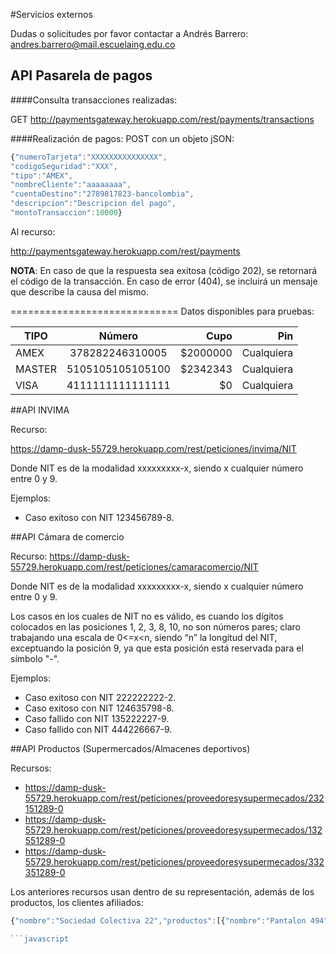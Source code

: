 
#Servicios externos

Dudas o solicitudes por favor contactar a Andrés Barrero: [andres.barrero@mail.escuelaing.edu.co](mailto:andres.barrero@mail.escuelaing.edu.co)

## API Pasarela de pagos


####Consulta transacciones realizadas:

GET http://paymentsgateway.herokuapp.com/rest/payments/transactions

####Realización de pagos:
POST con un objeto jSON:

```javascript
{"numeroTarjeta":"XXXXXXXXXXXXXXX",
"codigoSeguridad":"XXX",
"tipo":"AMEX",
"nombreCliente":"aaaaaaaa",
"cuentaDestino":"2789817823-bancolombia",
"descripcion":"Descripcion del pago",
"montoTransaccion":10000}
```

Al recurso:

http://paymentsgateway.herokuapp.com/rest/payments
 
__NOTA__:
En caso de que la respuesta sea exitosa (código 202), se retornará el código de la transacción.
En caso de error (404), se incluirá un mensaje que describe la causa del mismo.
  
=============================
Datos disponibles para pruebas:


| TIPO        | Número           | Cupo  | Pin |
| ------------- |:-------------:| -----:|-----:|
| AMEX      | 378282246310005 | $2000000  | Cualquiera | 
| MASTER      | 5105105105105100      |   $2342343 | Cualquiera     |
| VISA | 4111111111111111      |    $0 |  Cualquiera    |



##API INVIMA

Recurso: 

https://damp-dusk-55729.herokuapp.com/rest/peticiones/invima/NIT

Donde NIT es de la modalidad xxxxxxxxx-x, siendo x cualquier número entre 0 y 9.

Ejemplos:
 * Caso exitoso con NIT 123456789-8.

##API Cámara de comercio

Recurso:
https://damp-dusk-55729.herokuapp.com/rest/peticiones/camaracomercio/NIT

Donde NIT es de la modalidad xxxxxxxxx-x, siendo x cualquier número entre 0 y 9.

Los casos en los cuales de NIT no es válido, es cuando los dígitos colocados en las posiciones 1, 2, 3, 8, 10, no son números pares; claro trabajando una escala de 0<=x<n, siendo “n” la longitud del NIT, exceptuando la posición 9, ya que esta posición está reservada para el símbolo "-".

Ejemplos:
  * Caso exitoso con NIT 222222222-2.
  * Caso exitoso con NIT 124635798-8.
  * Caso fallido con NIT 135222227-9.
  * Caso fallido con NIT 444226667-9.


##API Productos (Supermercados/Almacenes deportivos)

Recursos:

* https://damp-dusk-55729.herokuapp.com/rest/peticiones/proveedoresysupermecados/232151289-0
* https://damp-dusk-55729.herokuapp.com/rest/peticiones/proveedoresysupermecados/132551289-0
* https://damp-dusk-55729.herokuapp.com/rest/peticiones/proveedoresysupermecados/332351289-0

Los anteriores recursos usan dentro de su representación, además de los productos, los clientes afiliados:

```javascript
{"nombre":"Sociedad Colectiva 22","productos":[{"nombre":"Pantalon 494","precio":1990182,"cantidad":97736,"codigo":5104500,"ganancia":12,"peso":26},{"nombre":"Sandalia 695","precio":1579908,"cantidad":84188,"codigo":464262,"ganancia":7,"peso":328},{"nombre":"Pantalon 624","precio":1550056,"cantidad":24032,"codigo":2143806,"ganancia":16,"peso":486},{"nombre":"Pantalon 66","precio":1652725,"cantidad":26096,"codigo":9425665,"ganancia":11,"peso":1},{"nombre":"Camisa 552","precio":1928106,"cantidad":24581,"codigo":4184684,"ganancia":27,"peso":398}],"clientes":[{"nombre":"Boris","tipo":"Frecuente","gastoAcumulado":22687170,"codigo":7764365},{"nombre":"Estefania","tipo":"Normal","gastoAcumulado":243465,"codigo":9603287},{"nombre":"Hugo","tipo":"Frecuente","gastoAcumulado":65178544,"codigo":8364984},{"nombre":"Catalina","tipo":"Normal","gastoAcumulado":600668,"codigo":8590727},{"nombre":"Gisell","tipo":"Normal","gastoAcumulado":277956,"codigo":3909413},{"nombre":"Fabiola","tipo":"Normal","gastoAcumulado":525989,"codigo":2603743},{"nombre":"German","tipo":"Frecuente","gastoAcumulado":5189928,"codigo":6985848},{"nombre":"Carlos","tipo":"Normal","gastoAcumulado":307325,"codigo":115708},{"nombre":"Hugo","tipo":"Frecuente","gastoAcumulado":70238750,"codigo":9354289},{"nombre":"German","tipo":"Normal","gastoAcumulado":866863,"codigo":5761622},{"nombre":"Helena","tipo":"Frecuente","gastoAcumulado":58872236,"codigo":9464049},{"nombre":"Boris","tipo":"Normal","gastoAcumulado":443883,"codigo":1075779},{"nombre":"Fernando","tipo":"Normal","gastoAcumulado":368929,"codigo":77897},{"nombre":"Gisell","tipo":"Frecuente","gastoAcumulado":27669913,"codigo":8144607},{"nombre":"Boris","tipo":"Frecuente","gastoAcumulado":8644287,"codigo":1590025},{"nombre":"Fernando","tipo":"Frecuente","gastoAcumulado":38648719,"codigo":2409659},{"nombre":"German","tipo":"Normal","gastoAcumulado":732093,"codigo":3743027},{"nombre":"Diana","tipo":"Frecuente","gastoAcumulado":64137247,"codigo":2328875}],"ubicacion":"Manizales","nit":"222456789-0"}

```javascript


